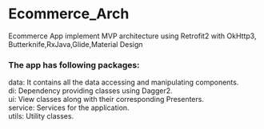 # Ecommerce_Arch

Ecommerce App implement MVP architecture using Retrofit2 with OkHttp3, Butterknife,RxJava,Glide,Material Design
    
###  The app has following packages:

data: It contains all the data accessing and manipulating components.<br>
di: Dependency providing classes using Dagger2.<br>
ui: View classes along with their corresponding Presenters.<br>
service: Services for the application.<br>
utils: Utility classes.<br>

